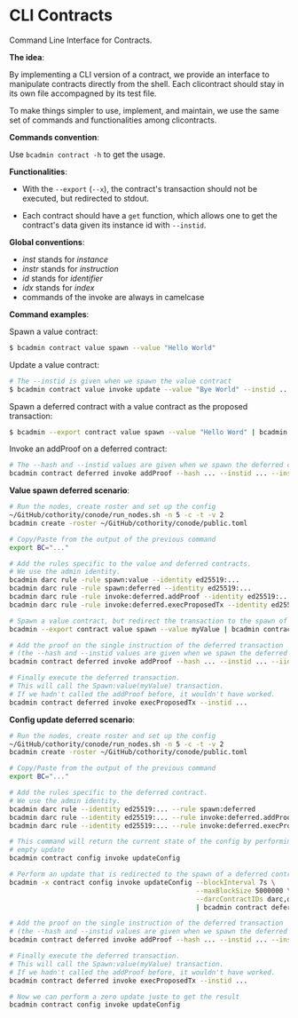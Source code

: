 # CLI Contracts

Command Line Interface for Contracts.

**The idea**:

By implementing a CLI version of a contract, we provide an interface to
manipulate contracts directly from the shell. Each clicontract should stay in
its own file accompagned by its test file.

To make things simpler to use, implement, and maintain, we use the same set of
commands and functionalities among clicontracts.

**Commands convention**:

Use `bcadmin contract -h` to get the usage.

**Functionalities**:

* With the `--export` (`--x`), the contract's transaction should not be executed, but
redirected to stdout.

* Each contract should have a `get` function, which allows one to get the
contract's data given its instance id with `--instid`.

**Global conventions**:

* *inst* stands for *instance*
* *instr* stands for *instruction*
* *id* stands for *identifier*
* *idx* stands for *index*
* commands of the invoke are always in camelcase

**Command examples**:

Spawn a value contract:

```bash
$ bcadmin contract value spawn --value "Hello World"
```

Update a value contract:

```bash
# The --instid is given when we spawn the value contract
$ bcadmin contract value invoke update --value "Bye World" --instid ...
```

Spawn a deferred contract with a value contract as the proposed transaction:

```bash
$ bcadmin --export contract value spawn --value "Hello Word" | bcadmin contract deferred spawn
```

Invoke an addProof on a deferred contract:

```bash
# The --hash and --instid values are given when we spawn the deferred contract
bcadmin contract deferred invoke addProof --hash ... --instid ... --instrIdx 0
```

**Value spawn deferred scenario**:

```bash
# Run the nodes, create roster and set up the config
~/GitHub/cothority/conode/run_nodes.sh -n 5 -c -t -v 2
bcadmin create -roster ~/GitHub/cothority/conode/public.toml 

# Copy/Paste from the output of the previous command
export BC="..."

# Add the rules specific to the value and deferred contracts.
# We use the admin identity.
bcadmin darc rule -rule spawn:value --identity ed25519:... 
bcadmin darc rule -rule spawn:deferred --identity ed25519:...                                                         
bcadmin darc rule -rule invoke:deferred.addProof --identity ed25519:...        
bcadmin darc rule -rule invoke:deferred.execProposedTx --identity ed25519:...                                                                                                                                                     

# Spawn a value contract, but redirect the transaction to the spawn of a deferred contract
bcadmin --export contract value spawn --value myValue | bcadmin contract deferred spawn

# Add the proof on the single instruction of the deferred transaction 
# (the --hash and --instid values are given when we spawn the deferred contract)
bcadmin contract deferred invoke addProof --hash ... --instid ... --iid 0

# Finally execute the deferred transaction.
# This will call the Spawn:value(myValue) transaction.
# If we hadn't called the addProof before, it wouldn't have worked.
bcadmin contract deferred invoke execProposedTx --instid ...
```

**Config update deferred scenario**:

```bash
# Run the nodes, create roster and set up the config
~/GitHub/cothority/conode/run_nodes.sh -n 5 -c -t -v 2
bcadmin create -roster ~/GitHub/cothority/conode/public.toml 

# Copy/Paste from the output of the previous command
export BC="..."

# Add the rules specific to the deferred contract.
# We use the admin identity.
bcadmin darc rule --identity ed25519:... --rule spawn:deferred
bcadmin darc rule --identity ed25519:... --rule invoke:deferred.addProof
bcadmin darc rule --identity ed25519:... --rule invoke:deferred.execProposedTx

# This command will return the current state of the config by performing an
# empty update
bcadmin contract config invoke updateConfig

# Perform an update that is redirected to the spawn of a deferred contract
bcadmin -x contract config invoke updateConfig --blockInterval 7s \
                                               --maxBlockSize 5000000 \
                                               --darcContractIDs darc,darc2 \
                                               | bcadmin contract deferred spawn

# Add the proof on the single instruction of the deferred transaction 
# (the --hash and --instid values are given when we spawn the deferred contract)
bcadmin contract deferred invoke addProof --hash ... --instid ... --instrIdx 0

# Finally execute the deferred transaction.
# This will call the Spawn:value(myValue) transaction.
# If we hadn't called the addProof before, it wouldn't have worked.
bcadmin contract deferred invoke execProposedTx --instid ...

# Now we can perform a zero update juste to get the result 
bcadmin contract config invoke updateConfig
```
